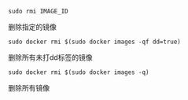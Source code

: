 
	sudo rmi IMAGE_ID
	
删除指定的镜像

	sudo docker rmi $(sudo docker images -qf dd=true)
	
删除所有未打dd标签的镜像

	sudo docker rmi $(sudo docker images -q)
	
删除所有镜像